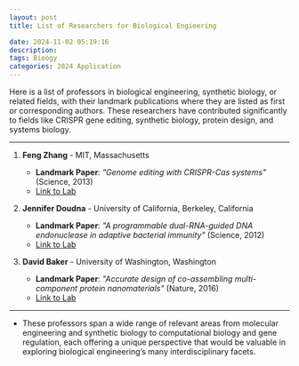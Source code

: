```yaml
---
layout: post
title: List of Researchers for Biological Engieering

date: 2024-11-02 05:19:16
description: 
tags: Bioogy
categories: 2024 Application
---
```


Here is a list of professors in biological engineering, synthetic biology, or related fields, with their landmark publications where they are listed as first or corresponding authors. These researchers have contributed significantly to fields like CRISPR gene editing, synthetic biology, protein design, and systems biology. 

---

1. **Feng Zhang** - MIT, Massachusetts  
   - **Landmark Paper**: *"Genome editing with CRISPR-Cas systems"* (Science, 2013)  
   - [Link to Lab](https://www.broadinstitute.org/bios/feng-zhang)

2. **Jennifer Doudna** - University of California, Berkeley, California  
   - **Landmark Paper**: *"A programmable dual-RNA-guided DNA endonuclease in adaptive bacterial immunity"* (Science, 2012)  
   - [Link to Lab](https://doudnalab.org/)

3. **David Baker** - University of Washington, Washington  
   - **Landmark Paper**: *"Accurate design of co-assembling multi-component protein nanomaterials"* (Nature, 2016)  
   - [Link to Lab](https://www.bakerlab.org/)
  
---





* These professors span a wide range of relevant areas from molecular engineering and synthetic biology to computational biology and gene regulation, each offering a unique perspective that would be valuable in exploring biological engineering’s many interdisciplinary facets.

